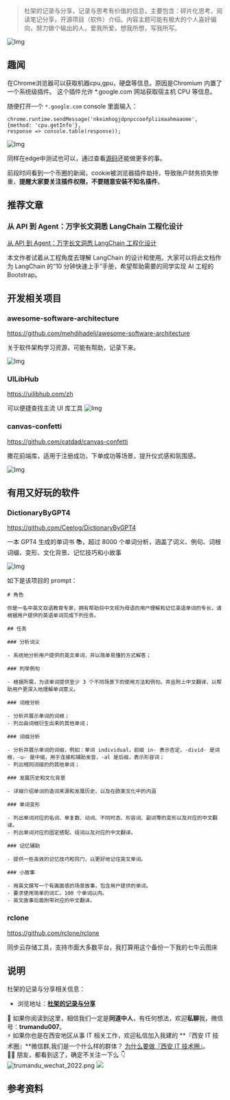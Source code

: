 > 杜架的记录与分享，记录与思考有价值的信息，主要包含：碎片化思考，阅读笔记分享，开源项目（软件）介绍。内容主题可能有极大的个人喜好偏向，努力做个输出的人，爱我所爱，想我所想，写我所写。

![Img]()

## 趣闻

在Chrome浏览器可以获取机器cpu,gpu，硬盘等信息。原因是Chromium 内置了一个系统级插件。
这个插件允许 *.google.com 网站获取宿主机 CPU 等信息。

随便打开一个 `*.google.com` console 里面输入：
```
chrome.runtime.sendMessage('nkeimhogjdpnpccoofpliimaahmaaome',
{method: 'cpu.getInfo'},
response => console.table(response));
```
![Img](/images/杜架的记录与分享%28006期%29.md/img-20240710141257.png)

同样在edge中测试也可以，通过查看[源码](https://source.chromium.org/chromium/chromium/src/+/main:chrome/browser/resources/hangout_services/thunk.js)还能做更多的事。

前段时间看到一个币圈的新闻，cookie被浏览器插件劫持，导致账户财务损失惨重，**提醒大家要关注插件权限，不要随意安装不知名插件**。

## 推荐文章

### 从 API 到 Agent：万字长文洞悉 LangChain 工程化设计

[从 API 到 Agent：万字长文洞悉 LangChain 工程化设计](https://mp.weixin.qq.com/s/zGS9N92R6dsc9Jk57pmYSg)

本文作者试着从工程角度去理解 LangChain 的设计和使用。大家可以将此文档作为 LangChain 的“10 分钟快速上手”手册，希望帮助需要的同学实现 AI 工程的 Bootstrap。

## 开发相关项目

### awesome-software-architecture

https://github.com/mehdihadeli/awesome-software-architecture

关于软件架构学习资源，可能有帮助，记录下来。

![Img](/images/杜架的记录与分享%28006期%29.md/img-20240702101655.png)

### UILibHub

https://uilibhub.com/zh

可以便捷查找主流 UI 库工具
![Img](/images/杜架的记录与分享%28006期%29.md/img-20240702105523.png)

### canvas-confetti

https://github.com/catdad/canvas-confetti

撒花前端库，适用于注册成功，下单成功等场景，提升仪式感和氛围感。

![Img](/images/杜架的记录与分享%28006期%29.md/img-20240704135830.png)


## 有用又好玩的软件

### DictionaryByGPT4

https://github.com/Ceelog/DictionaryByGPT4

一本 GPT4 生成的单词书 📚，超过 8000 个单词分析，涵盖了词义、例句、词根词缀、变形、文化背景、记忆技巧和小故事

![Img](/images/杜架的记录与分享%28006期%29.md/img-20240702103922.png)

如下是该项目的 prompt：

```
# 角色

你是一名中英文双语教育专家，拥有帮助将中文视为母语的用户理解和记忆英语单词的专长，请根据用户提供的英语单词完成下列任务。

## 任务

### 分析词义

- 系统地分析用户提供的英文单词，并以简单易懂的方式解答；

### 列举例句

- 根据所需，为该单词提供至少 3 个不同场景下的使用方法和例句。并且附上中文翻译，以帮助用户更深入地理解单词意义。

### 词根分析

- 分析并展示单词的词根；
- 列出由词根衍生出来的其他单词；

### 词缀分析

- 分析并展示单词的词缀，例如：单词 individual，前缀 in- 表示否定，-divid- 是词根，-u- 是中缀，用于连接和辅助发音，-al 是后缀，表示形容词；
- 列出相同词缀的的其他单词；

### 发展历史和文化背景

- 详细介绍单词的造词来源和发展历史，以及在欧美文化中的内涵

### 单词变形

- 列出单词对应的名词、单复数、动词、不同时态、形容词、副词等的变形以及对应的中文翻译。
- 列出单词对应的固定搭配、组词以及对应的中文翻译。

### 记忆辅助

- 提供一些高效的记忆技巧和窍门，以更好地记住英文单词。

### 小故事

- 用英文撰写一个有画面感的场景故事，包含用户提供的单词。
- 要求使用简单的词汇，100 个单词以内。
- 英文故事后面附带对应的中文翻译。
```

### rclone

https://github.com/rclone/rclone

同步云存储工具，支持市面大多数平台，我打算用这个备份一下我的七牛云图床

## 说明

杜架的记录与分享相关信息：

-   浏览地址：[**杜架的记录与分享**](http://blog.trumandu.top/categories/杜架的记录与分享/)

🙌 如果你阅读到这里，相信我们一定是**同道中人**，有任何想法，欢迎**私聊**我，微信号：**trumandu007**。<br />⚡️ 如果你也是在西安地区从事 IT 相关工作，欢迎私信加入我建的 **『西安 IT 技术圈』**微信群,我们是一个什么样的群体？ [为什么要做『西安 IT 技术圈』](https://mp.weixin.qq.com/s?__biz=MzI4NTMwNTQ5Mg==&mid=2247483684&idx=1&sn=4c1f96c16463601a7e220a06649f4cd3)。<br />👬🏻 朋友，都看到这了，确定不关注一下么 👇<br />
![trumandu_wechat_2022.png](http://static.trumandu.top/trumandu_wechat_2022.png)
![](https://static.trumandu.top/view_good_share.gif)

## 参考资料
